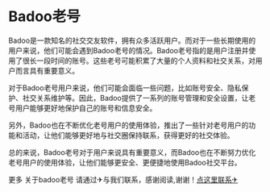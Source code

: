 # Badoo老号

Badoo是一款知名的社交交友软件，拥有众多活跃用户。而对于一些长期使用的用户来说，他们可能会遇到Badoo老号的情况。Badoo老号指的是用户注册并使用了很长一段时间的账号。这些老号可能积累了大量的个人资料和社交关系，对用户而言具有重要意义。

对于Badoo老号用户来说，他们可能会面临一些问题，比如账号安全、隐私保护、社交关系维护等。因此，Badoo提供了一系列的账号管理和安全设置，让老号用户能够更好地保护自己的账号和信息安全。

另外，Badoo也在不断优化老号用户的使用体验，推出了一些针对老号用户的功能和活动，让他们能够更好地与社交圈保持联系，获得更好的社交体验。

总的来说，Badoo老号对于用户来说具有重要意义，而Badoo也在不断努力优化老号用户的使用体验，让他们能够更安全、更便捷地使用Badoo社交平台。

更多 关于badoo老号 请通过✈与我们联系，感谢阅读,谢谢！[点这里联系✈](https://www.k02.cc)